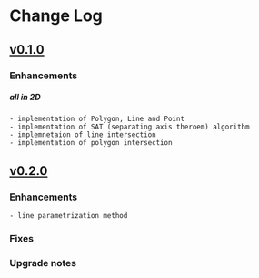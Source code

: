 # Change Log

## [v0.1.0]()

### Enhancements
##### all in 2D

    - implementation of Polygon, Line and Point 
    - implementation of SAT (separating axis theroem) algorithm
    - implemnetaion of line intersection 
    - implementation of polygon intersection

## [v0.2.0]()

### Enhancements

    - line parametrization method

### Fixes

### Upgrade notes

